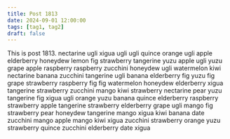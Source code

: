 ```yaml
---
title: Post 1813
date: 2024-09-01 12:00:00
tags: [tag1, tag2]
draft: false
---
```

This is post 1813.
nectarine
ugli
xigua
ugli
ugli
quince
orange
ugli
apple
elderberry
honeydew
lemon
fig
strawberry
tangerine
yuzu
apple
ugli
yuzu
grape
apple
raspberry
raspberry
zucchini
honeydew
ugli
watermelon
kiwi
nectarine
banana
zucchini
tangerine
ugli
banana
elderberry
fig
yuzu
fig
grape
strawberry
raspberry
fig
fig
watermelon
honeydew
elderberry
xigua
tangerine
strawberry
zucchini
mango
kiwi
strawberry
nectarine
pear
yuzu
tangerine
fig
xigua
ugli
orange
yuzu
banana
quince
elderberry
raspberry
strawberry
apple
tangerine
strawberry
elderberry
grape
ugli
mango
fig
strawberry
pear
honeydew
tangerine
mango
xigua
kiwi
banana
date
zucchini
mango
apple
mango
kiwi
xigua
zucchini
strawberry
orange
yuzu
strawberry
quince
zucchini
elderberry
date
xigua
